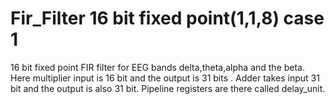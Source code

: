 # Fir_Filter 16 bit fixed point(1,1,8) case 1
16 bit fixed point FIR filter for EEG bands delta,theta,alpha and the beta. Here multiplier input is 16 bit and the output is 31 bits . Adder takes  input 31 bit and the output is also 31 bit. Pipeline registers are there called delay_unit.
